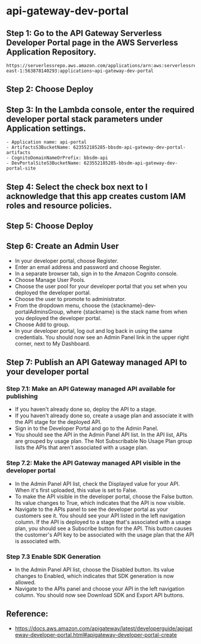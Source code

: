 # api-gateway-dev-portal

## Step 1: Go to the API Gateway Serverless Developer Portal page in the AWS Serverless Application Repository.
```
https://serverlessrepo.aws.amazon.com/applications/arn:aws:serverlessrepo:us-east-1:563878140293:applications~api-gateway-dev-portal
```

## Step 2: Choose Deploy

## Step 3: In the Lambda console, enter the required developer portal stack parameters under Application settings.
```
- Application name: api-portal
- ArtifactsS3BucketName: 623552185285-bbsdm-api-gateway-dev-portal-artifacts
- CognitoDomainNameOrPrefix: bbsdm-api
- DevPortalSiteS3BucketName: 623552185285-bbsdm-api-gateway-dev-portal-site
```

## Step 4: Select the check box next to I acknowledge that this app creates custom IAM roles and resource policies.

## Step 5: Choose Deploy

## Step 6: Create an Admin User
- In your developer portal, choose Register.
- Enter an email address and password and choose Register.
- In a separate browser tab, sign in to the Amazon Cognito console.
- Choose Manage User Pools.
- Choose the user pool for your developer portal that you set when you deployed the developer portal.
- Choose the user to promote to administrator.
- From the dropdown menu, choose the {stackname}-dev-portalAdminsGroup, where {stackname} is the stack name from when you deployed the developer portal.
- Choose Add to group.
- In your developer portal, log out and log back in using the same credentials. You should now see an Admin Panel link in the upper right corner, next to My Dashboard.

## Step 7: Publish an API Gateway managed API to your developer portal
### Step 7.1: Make an API Gateway managed API available for publishing
- If you haven't already done so, deploy the API to a stage.
- If you haven't already done so, create a usage plan and associate it with the API stage for the deployed API.
- Sign in to the Developer Portal and go to the Admin Panel.
- You should see the API in the Admin Panel API list. In the API list, APIs are grouped by usage plan. The Not Subscribable No Usage Plan group lists the APIs that aren't associated with a usage plan.
### Step 7.2: Make the API Gateway managed API visible in the developer portal
- In the Admin Panel API list, check the Displayed value for your API. When it's first uploaded, this value is set to False.
- To make the API visible in the developer portal, choose the False button. Its value changes to True, which indicates that the API is now visible.
- Navigate to the APIs panel to see the developer portal as your customers see it. You should see your API listed in the left navigation column. If the API is deployed to a stage that's associated with a usage plan, you should see a Subscribe button for the API. This button causes the customer's API key to be associated with the usage plan that the API is associated with.
### Step 7.3 Enable SDK Generation
- In the Admin Panel API list, choose the Disabled button. Its value changes to Enabled, which indicates that SDK generation is now allowed.
- Navigate to the APIs panel and choose your API in the left navigation column. You should now see Download SDK and Export API buttons.

## Reference: 
- https://docs.aws.amazon.com/apigateway/latest/developerguide/apigateway-developer-portal.html#apigateway-developer-portal-create

